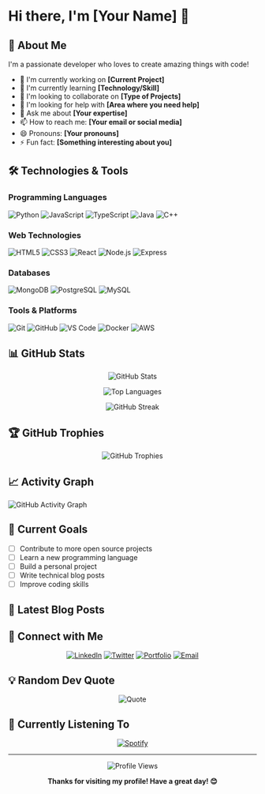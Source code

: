 # Hi there, I'm [Your Name] 👋

<!--
**[Your Username]/[Your Username]** is a ✨ _special_ ✨ repository because its `README.md` (this file) appears on your GitHub profile.
-->

## 🚀 About Me
I'm a passionate developer who loves to create amazing things with code!

- 🔭 I'm currently working on **[Current Project]**
- 🌱 I'm currently learning **[Technology/Skill]**
- 👯 I'm looking to collaborate on **[Type of Projects]**
- 🤔 I'm looking for help with **[Area where you need help]**
- 💬 Ask me about **[Your expertise]**
- 📫 How to reach me: **[Your email or social media]**
- 😄 Pronouns: **[Your pronouns]**
- ⚡ Fun fact: **[Something interesting about you]**

## 🛠️ Technologies & Tools

### Programming Languages
![Python](https://img.shields.io/badge/-Python-3776AB?style=flat-square&logo=Python&logoColor=white)
![JavaScript](https://img.shields.io/badge/-JavaScript-F7DF1E?style=flat-square&logo=JavaScript&logoColor=black)
![TypeScript](https://img.shields.io/badge/-TypeScript-3178C6?style=flat-square&logo=TypeScript&logoColor=white)
![Java](https://img.shields.io/badge/-Java-ED8B00?style=flat-square&logo=java&logoColor=white)
![C++](https://img.shields.io/badge/-C++-00599C?style=flat-square&logo=c%2B%2B&logoColor=white)

### Web Technologies
![HTML5](https://img.shields.io/badge/-HTML5-E34F26?style=flat-square&logo=html5&logoColor=white)
![CSS3](https://img.shields.io/badge/-CSS3-1572B6?style=flat-square&logo=css3&logoColor=white)
![React](https://img.shields.io/badge/-React-61DAFB?style=flat-square&logo=react&logoColor=black)
![Node.js](https://img.shields.io/badge/-Node.js-339933?style=flat-square&logo=node.js&logoColor=white)
![Express](https://img.shields.io/badge/-Express-000000?style=flat-square&logo=express&logoColor=white)

### Databases
![MongoDB](https://img.shields.io/badge/-MongoDB-47A248?style=flat-square&logo=mongodb&logoColor=white)
![PostgreSQL](https://img.shields.io/badge/-PostgreSQL-336791?style=flat-square&logo=postgresql&logoColor=white)
![MySQL](https://img.shields.io/badge/-MySQL-4479A1?style=flat-square&logo=mysql&logoColor=white)

### Tools & Platforms
![Git](https://img.shields.io/badge/-Git-F05032?style=flat-square&logo=git&logoColor=white)
![GitHub](https://img.shields.io/badge/-GitHub-181717?style=flat-square&logo=github&logoColor=white)
![VS Code](https://img.shields.io/badge/-VS%20Code-007ACC?style=flat-square&logo=visual-studio-code&logoColor=white)
![Docker](https://img.shields.io/badge/-Docker-2496ED?style=flat-square&logo=docker&logoColor=white)
![AWS](https://img.shields.io/badge/-AWS-232F3E?style=flat-square&logo=amazon-aws&logoColor=white)

## 📊 GitHub Stats

<div align="center">
  
![GitHub Stats](https://github-readme-stats.vercel.app/api?username=[YourUsername]&show_icons=true&theme=radical&hide_border=true&count_private=true)

![Top Languages](https://github-readme-stats.vercel.app/api/top-langs/?username=[YourUsername]&layout=compact&theme=radical&hide_border=true)

![GitHub Streak](https://github-readme-streak-stats.herokuapp.com/?user=[YourUsername]&theme=radical&hide_border=true)

</div>

## 🏆 GitHub Trophies
<div align="center">
  
![GitHub Trophies](https://github-profile-trophy.vercel.app/?username=[YourUsername]&theme=radical&no-frame=true&no-bg=false&margin-w=4)

</div>

## 📈 Activity Graph
![GitHub Activity Graph](https://github-readme-activity-graph.vercel.app/graph?username=[YourUsername]&bg_color=0D1117&color=5BCDEC&line=5BCDEC&point=FFFFFF&hide_border=true)

## 🎯 Current Goals
- [ ] Contribute to more open source projects
- [ ] Learn a new programming language
- [ ] Build a personal project
- [ ] Write technical blog posts
- [ ] Improve coding skills

## 📝 Latest Blog Posts
<!-- BLOG-POST-LIST:START -->
<!-- BLOG-POST-LIST:END -->

## 🤝 Connect with Me

<div align="center">

[![LinkedIn](https://img.shields.io/badge/-LinkedIn-0077B5?style=for-the-badge&logo=linkedin&logoColor=white)](https://linkedin.com/in/[YourLinkedIn])
[![Twitter](https://img.shields.io/badge/-Twitter-1DA1F2?style=for-the-badge&logo=twitter&logoColor=white)](https://twitter.com/[YourTwitter])
[![Portfolio](https://img.shields.io/badge/-Portfolio-000000?style=for-the-badge&logo=vercel&logoColor=white)](https://[YourPortfolio].com)
[![Email](https://img.shields.io/badge/-Email-D14836?style=for-the-badge&logo=gmail&logoColor=white)](mailto:[YourEmail])

</div>

## 💡 Random Dev Quote
<div align="center">

![Quote](https://quotes-github-readme.vercel.app/api?type=horizontal&theme=radical)

</div>

## 🎵 Currently Listening To
<div align="center">

[![Spotify](https://spotify-github-readme.vercel.app/api/spotify-playing)](https://spotify-github-readme.vercel.app/api/spotify-playing)

</div>

---

<div align="center">
  
![Profile Views](https://komarev.com/ghpvc/?username=[YourUsername]&color=blueviolet&style=flat-square&label=Profile+Views)

**Thanks for visiting my profile! Have a great day! 😊**

</div>
